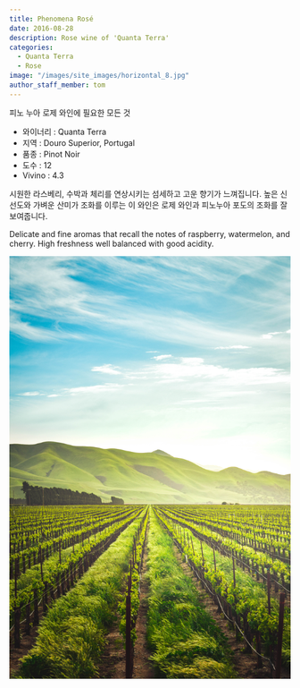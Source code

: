 ```yaml
---
title: Phenomena Rosé
date: 2016-08-28
description: Rose wine of 'Quanta Terra'
categories:
  - Quanta Terra
  - Rose
image: "/images/site_images/horizontal_8.jpg"
author_staff_member: tom
---
```


피노 누아 로제 와인에 필요한 모든 것

* 와이너리 : Quanta Terra
* 지역 : Douro Superior, Portugal
* 품종 : Pinot Noir
* 도수 : 12
* Vivino : 4.3
  
시원한 라스베리, 수박과 체리를 연상시키는 섬세하고 고운 향기가 느껴집니다. 높은 신선도와 가벼운 산미가 조화를 이루는 이 와인은 로제 와인과 피노누아 포도의 조화를 잘 보여줍니다.

Delicate and fine aromas that recall the notes of raspberry, watermelon, and cherry. High freshness well balanced with good acidity.

![phenomena](/images/site_images/vertical_5.jpg)

